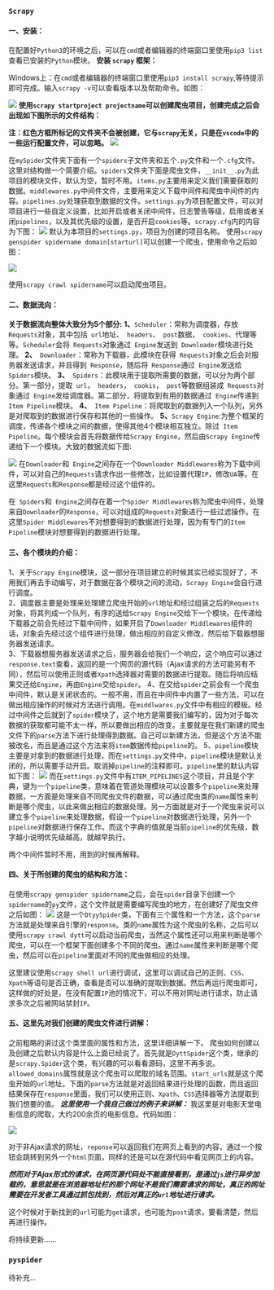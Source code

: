 ### `Scrapy` ###

#### 一、安装：

在配置好```Python3```的环境之后，可以在```cmd```或者编辑器的终端窗口里使用```pip3 list```查看已安装的```Python```模块。
**安装 ```scrapy``` 框架：**

Windows上：在```cmd```或者编辑器的终端窗口里使用```pip3 install scrapy```,等待提示即可完成。输入```scrapy -v```可以查看版本以及帮助命令。如图：

![](https://user-gold-cdn.xitu.io/2019/8/12/16c838105fb47c78?w=767&h=403&f=png&s=42280)
**使用```scrapy startproject projectname```可以创建爬虫项目，创建完成之后会出现如下图所示的文件结构：**

**注：红色方框所标记的文件夹不会被创建，它与```scrapy```无关，只是在```vscode```中的一些运行配置文件，可以忽略。**
![](https://user-gold-cdn.xitu.io/2019/8/12/16c8390e0d1ea2c8?w=261&h=222&f=png&s=12665)

在```mySpider```文件夹下面有一个```spiders```子文件夹和五个```.py```文件和一个```.cfg```文件。这里对结构做一个简要介绍。```spiders```文件夹下面是爬虫文件，```__init__.py```为此项目的模块文件，默认为空，暂时不用。```items.py```主要用来定义我们需要获取的数据。```middlewares.py```中间件文件，主要用来定义下载中间件和爬虫中间件的内容。```pipelines.py```处理获取到数据的文件。```settings.py```为项目配置文件，可以对项目进行一些自定义设置，比如开启或者关闭中间件，日志警告等级，启用或者关闭```pipelines```，以及其优先级的设置，是否开启```cookies```等。```scrapy.cfg```内的内容为下图：
![](https://user-gold-cdn.xitu.io/2019/8/12/16c83f2354e04d6a?w=887&h=368&f=png&s=51632)
默认为本项目的```settings.py```，项目为创建的项目名称。
使用```scrapy genspider spidername domain[starturl]```可以创建一个爬虫，使用命令之后如图：

![](https://user-gold-cdn.xitu.io/2019/8/12/16c848fc77e36f4f?w=936&h=134&f=png&s=14735)

使用```scrapy crawl spidername```可以启动爬虫项目。

#### 二、数据流向：
**关于数据流向整体大致分为5个部分:**
**1、**```Scheduler```：常称为调度器，存放``` Requests```对象，其中包括``` url```地址、``` headers```、``` post```数据，``` cookies```、代理等等。```Scheduler```会将``` Requests```对象通过``` Engine```发送到``` Downloader```模块进行处理。
**2、**``` Downloader```：常称为下载器，此模块在获得``` Requests```对象之后会对服务器发送请求，并且得到``` Response```，随后将``` Response```通过``` Engine```发送给``` Spiders```模块。
**3、**``` Spiders```：此模块用于提取所需要的数据，可以分为两个部分。第一部分，提取``` url```，``` headers```，``` cookis```，``` post```等数据组装成``` Requests```对象通过``` Engine```发给调度器。第二部分，将提取到有用的数据通过``` Engine```传递到``` Item Pipeline```模块。
**4、**``` Item Pipeline```：将爬取到的数据列入一个队列，另外是对爬取到的数据进行保存和其他的一些操作。
**5、**```Scrapy Engine```:为整个框架的调度，传递各个模块之间的数据，使得其他4个模块相互独立。除过``` Item Pipeline```。每个模块会首先将数据传给```Scrapy Engine```，然后由```Scrapy Engine```传递给下一个模块。大致的数据流如下图:

![](https://user-gold-cdn.xitu.io/2019/8/10/16c798907dcb6e7c?w=1400&h=940&f=png&s=53978)
在```Downloader```和``` Engine```之间存在一个```Downloader Middlewares```称为下载中间件，可以对自己的```Requests```请求作出一些修改，比如设置代理```IP```，修改```UA```等。在这里```Requests```和```Response```都是经过这个组件的。

在``` Spiders```和``` Engine```之间存在着一个```Spider Middlewares```称为爬虫中间件，处理来自```Downloader```的```Response```，可以对组成的```Requests```对象进行一些过滤操作。在这里```Spider Middlewares```不对想要得到的数据进行处理，因为有专门的```Item Pipeline```模块对想要得到的数据进行处理。

#### 三、各个模块的介绍：
1、关于```Scrapy Engine```模块，这一部分在项目建立的时候其实已经实现好了，不用我们再去手动编写，对于数据在各个模块之间的流动，```Scrapy Engine```会自行进行调度。</br>
2、调度器主要是处理来处理建立爬虫开始的```url```地址和经过组装之后的```Requests```对象，将其列成一个队列，有序的送给```Scrapy Engine```交给下一个模块。在传递给下载器之前会先经过下载中间件，如果开启了```Downloader Middlewares```组件的话，对象会先经过这个组件进行处理，做出相应的自定义修改，然后给下载器想服务器发送请求。</br>
3、下载器想服务器发送请求之后，服务器会给我们一个响应，这个响应可以通过```response.text```查看，返回的是一个网页的源代码（Ajax请求的方法可能另有不同），然后可以使用正则或者```Xpath```选择器对需要的数据进行提取。随后将响应结果交还给```Engine```，再由```Engine```交给```spider```。
4、在交给```spider```之前会有一个爬虫中间件，默认是关闭状态的。一般不用，而且在中间件中内置了一些方法，可以在做出相应操作的时候对方法进行调用。在```middlwares.py```文件中有相应的模板。经过中间件之后就到了```spider```模块了，这个地方是需要我们编写的，因为对于每次数据的获取都可能不太一样，所以要做出相应的改变。主要就是在我们新建的爬虫文件下的```parse```方法下进行处理得到数据。自己可以新建方法，但是这个方法不能被改名，而且是通过这个方法来将```item```数据传给```pipeline```的。
5、```pipeline```模块主要是对拿到的数据进行处理，而在```settings.py```文件中，```pipeline```模块是默认关闭的，所以需要手动开启。取消掉```pipeline```的注释即可。```pipeline```里的默认内容如下图：
![](https://user-gold-cdn.xitu.io/2019/8/16/16c99795fd228d2d?w=1132&h=386&f=png&s=45312)
而在```settings.py```文件中有```ITEM_PIPELINES```这个项目，并且是个字典，键为一个```pipeline```类，意味着在管道处理模块可以设置多个```pipeline```来处理数据，一方面是处理来自不同爬虫文件的数据，可以通过爬虫类的```name```属性来判断是哪个爬虫，以此来做出相应的数据处理。另一方面就是对于一个爬虫来说可以建立多个```pipeline```来处理数据，假设一个```pipeline```对数据进行处理，另外一个```pipeline```对数据进行保存工作。而这个字典的值就是当前```pipeline```的优先级，数字越小说明优先级越高，就越早执行。

两个中间件暂时不用，用到的时候再解释。

#### 四、关于所创建的爬虫的结构和方法：
在使用```scrapy genspider spidername```之后，会在```spider```目录下创建一个```spidername```的```py```文件，这个文件就是需要编写爬虫的地方，在创建好了爬虫文件之后如图：
![](https://user-gold-cdn.xitu.io/2019/8/15/16c95e3e3046c6e4?w=1088&h=351&f=png&s=41126)
这是一个```DtyySpider```类，下面有三个属性和一个方法，这个```parse```方法就是处理来自引擎的```response```。类的```name```属性为这个爬虫的名称，之后可以使用```scrapy crawl dytt```可以启动当前爬虫，当然这个属性还可以用来判断是哪个爬虫，可以在一个框架下面创建多个不同的爬虫。通过```name```属性来判断是哪个爬虫，然后可以在```pipeline```里面对不同的爬虫做相应的处理。

这里建议使用```scrapy shell url```进行调试，这里可以调试自己的正则、```CSS```、```Xpath```等语句是否正确，查看是否可以准确的提取到数据。然后再运行爬虫即可，这样做的好处是，在没有配置```IP```池的情况下，可以不用对网址进行请求，防止请求多次之后被网站禁封```IP```。

#### **五、这里先对我们创建的爬虫文件进行讲解：**
之前粗略的讲过这个类里面的属性和方法，这里详细讲解一下。
爬虫如何创建以及创建之后默认内容是什么上面已经说了。首先就是```DyttSpider```这个类，继承的是```scrapy.Spider```这个类，有兴趣的可以看看源码，这里不再多说。```allowed_domains```属性就是这个爬虫可以爬取的域名范围。```start_urls```就是这个爬虫开始的```url```地址。下面的```parse```方法就是对返回结果进行处理的函数，而且返回结果保存在```response```里面，我们可以使用正则、```Xpath```、```CSS```选择器等方法提取到我们想要的值。
***这里使用一个我自己做过的例子来讲解：*** 
我这里是对电影天堂电影信息的爬取，大约200余页的电影信息。代码如图：

![](https://user-gold-cdn.xitu.io/2019/8/22/16cb4f358e19f705?w=1658&h=935&f=png&s=228375)



对于非Ajax请求的网址，```reponse```可以返回我们在网页上看到的内容，通过一个按钮会跳转到另外一个```html```页面，同样的还是可以在源代码中看见网页上的内容。

***然而对于Ajax形式的请求，在网页源代码处不能直接看到，是通过```js```进行异步加载的，意思就是在浏览器地址栏的那个网址不是我们需要请求的网址，真正的网址需要在开发者工具通过抓包找到，然后对真正的```url```地址进行请求。***

这个时候对于新找到的```url```可能为```get```请求，也可能为```post```请求，要看清楚，然后再进行操作。


将持续更新......

### `pyspider` ###



待补充...